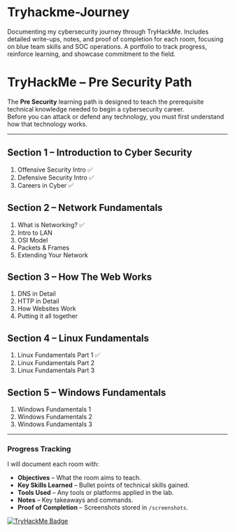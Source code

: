 # Tryhackme-Journey
Documenting my cybersecurity journey through TryHackMe. Includes detailed write-ups, notes, and proof of completion for each room, focusing on blue team skills and SOC operations. A portfolio to track progress, reinforce learning, and showcase commitment to the field.

# TryHackMe – Pre Security Path

The **Pre Security** learning path is designed to teach the prerequisite technical knowledge needed to begin a cybersecurity career.  
Before you can attack or defend any technology, you must first understand how that technology works.

---

## **Section 1 – Introduction to Cyber Security**
1. Offensive Security Intro ✅
2. Defensive Security Intro ✅
3. Careers in Cyber ✅

## **Section 2 – Network Fundamentals**
1. What is Networking? ✅
2. Intro to LAN
3. OSI Model
4. Packets & Frames
5. Extending Your Network

## **Section 3 – How The Web Works**
1. DNS in Detail
2. HTTP in Detail
3. How Websites Work
4. Putting it all together

## **Section 4 – Linux Fundamentals**
1. Linux Fundamentals Part 1 ✅
2. Linux Fundamentals Part 2
3. Linux Fundamentals Part 3

## **Section 5 – Windows Fundamentals**
1. Windows Fundamentals 1
2. Windows Fundamentals 2
3. Windows Fundamentals 3

---

### Progress Tracking
I will document each room with:
- **Objectives** – What the room aims to teach.
- **Key Skills Learned** – Bullet points of technical skills gained.
- **Tools Used** – Any tools or platforms applied in the lab.
- **Notes** – Key takeaways and commands.
- **Proof of Completion** – Screenshots stored in `/screenshots`.

[![TryHackMe Badge](https://tryhackme-badges.s3.amazonaws.com/ReynaldJay.png)](https://tryhackme.com/p/ReynaldJay)
